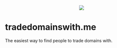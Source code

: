 <div align="center">
  <br>
  <img
  src="https://res.cloudinary.com/kisana/image/upload/c_scale,w_529/v1625500247/td-gh-banner_anuams.png"
  />
</div>

# tradedomainswith.me

The easiest way to find people to trade domains with.
